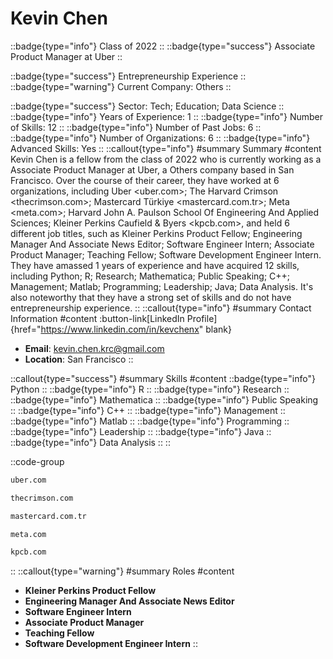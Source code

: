 # Kevin Chen
::badge{type="info"}
Class of 2022
::
::badge{type="success"}
Associate Product Manager at Uber
::

::badge{type="success"}
Entrepreneurship Experience
::
::badge{type="warning"}
Current Company: Others
::

::badge{type="success"}
Sector: Tech; Education; Data Science
::
::badge{type="info"}
Years of Experience: 1
::
::badge{type="info"}
Number of Skills: 12
::
::badge{type="info"}
Number of Past Jobs: 6
::
::badge{type="info"}
Number of Organizations: 6
::
::badge{type="info"}
Advanced Skills: Yes
::
::callout{type="info"}
#summary
Summary
#content
Kevin Chen is a fellow from the class of 2022 who is currently working as a Associate Product Manager at Uber, a Others company based in San Francisco. Over the course of their career, they have worked at 6 organizations, including Uber <uber.com>; The Harvard Crimson <thecrimson.com>; Mastercard Türkiye <mastercard.com.tr>; Meta <meta.com>; Harvard John A. Paulson School Of Engineering And Applied Sciences; Kleiner Perkins Caufield & Byers <kpcb.com>, and held 6 different job titles, such as Kleiner Perkins Product Fellow; Engineering Manager And Associate News Editor; Software Engineer Intern; Associate Product Manager; Teaching Fellow; Software Development Engineer Intern. They have amassed 1 years of experience and have acquired 12 skills, including Python; R; Research; Mathematica; Public Speaking; C++; Management; Matlab; Programming; Leadership; Java; Data Analysis. It's also noteworthy that they have a strong set of skills and do not have entrepreneurship experience.
::
::callout{type="info"}
#summary
Contact Information
#content
:button-link[LinkedIn Profile]{href="https://www.linkedin.com/in/kevchenx" blank}
- **Email**: kevin.chen.krc@gmail.com
- **Location**: San Francisco
::

::callout{type="success"}
#summary
Skills
#content
::badge{type="info"}
Python
::
::badge{type="info"}
R
::
::badge{type="info"}
Research
::
::badge{type="info"}
Mathematica
::
::badge{type="info"}
Public Speaking
::
::badge{type="info"}
C++
::
::badge{type="info"}
Management
::
::badge{type="info"}
Matlab
::
::badge{type="info"}
Programming
::
::badge{type="info"}
Leadership
::
::badge{type="info"}
Java
::
::badge{type="info"}
Data Analysis
::
::

::code-group
```bash [Uber]
uber.com
```
```bash [The Harvard Crimson]
thecrimson.com
```
```bash [Mastercard Türkiye]
mastercard.com.tr
```
```bash [Meta]
meta.com
```
```bash [Kleiner Perkins Caufield & Byers]
kpcb.com
```
::
::callout{type="warning"}
#summary
Roles
#content
- **Kleiner Perkins Product Fellow**
- **Engineering Manager And Associate News Editor**
- **Software Engineer Intern**
- **Associate Product Manager**
- **Teaching Fellow**
- **Software Development Engineer Intern**
::


